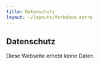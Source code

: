 ```yaml
---
title: Datenschutz
layout: ~/layouts/Markdown.astro
---
```

## Datenschutz

Diese Webseite erhebt keine Daten.
